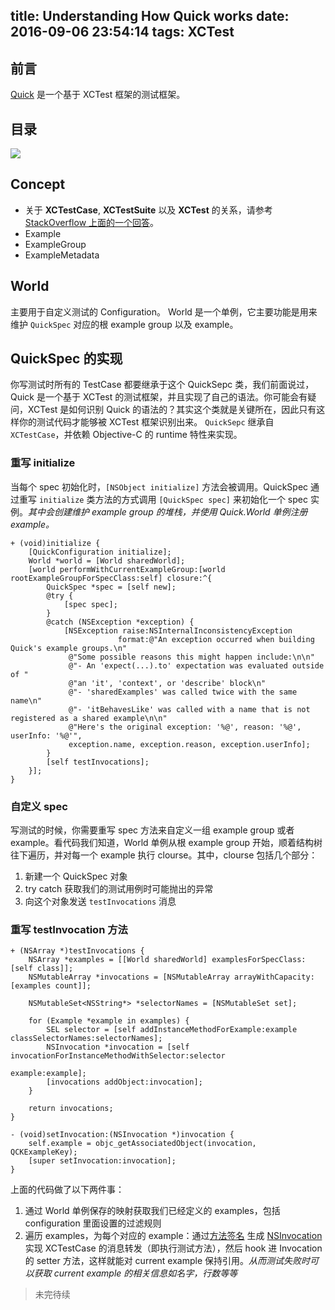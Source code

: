 title: Understanding How Quick works
date: 2016-09-06 23:54:14
tags: XCTest
---

## 前言

[Quick](https://github.com/Quick/Quick) 是一个基于 XCTest 框架的测试框架。

## 目录

![](../img/files.png)

## Concept

- 关于 **XCTestCase**, **XCTestSuite** 以及 **XCTest** 的关系，请参考 [StackOverflow 上面的一个回答](http://stackoverflow.com/a/39288791/4234171)。
- Example
- ExampleGroup
- ExampleMetadata

## World

主要用于自定义测试的 Configuration。
World 是一个单例，它主要功能是用来维护 `QuickSpec` 对应的根 example group 以及 example。

## QuickSpec 的实现

你写测试时所有的 TestCase 都要继承于这个 QuickSepc 类，我们前面说过，Quick 是一个基于 XCTest 的测试框架，并且实现了自己的语法。你可能会有疑问，XCTest 是如何识别 Quick 的语法的？其实这个类就是关键所在，因此只有这样你的测试代码才能够被 XCTest 框架识别出来。 `QuickSepc` 继承自 `XCTestCase`，并依赖 Objective-C 的 runtime 特性来实现。

### 重写 initialize

当每个 spec 初始化时，`[NSObject initialize]` 方法会被调用。QuickSpec 通过重写 `initialize` 类方法的方式调用 `[QuickSpec spec]` 来初始化一个 spec 实例。*其中会创建维护 example group 的堆栈，并使用 Quick.World 单例注册 example。*

````objc
+ (void)initialize {
    [QuickConfiguration initialize];
    World *world = [World sharedWorld];
    [world performWithCurrentExampleGroup:[world rootExampleGroupForSpecClass:self] closure:^{
        QuickSpec *spec = [self new];
        @try {
            [spec spec];
        }
        @catch (NSException *exception) {
            [NSException raise:NSInternalInconsistencyException
                        format:@"An exception occurred when building Quick's example groups.\n"
             @"Some possible reasons this might happen include:\n\n"
             @"- An 'expect(...).to' expectation was evaluated outside of "
             @"an 'it', 'context', or 'describe' block\n"
             @"- 'sharedExamples' was called twice with the same name\n"
             @"- 'itBehavesLike' was called with a name that is not registered as a shared example\n\n"
             @"Here's the original exception: '%@', reason: '%@', userInfo: '%@'",
             exception.name, exception.reason, exception.userInfo];
        }
        [self testInvocations];
    }];
}
````

### 自定义 spec

写测试的时候，你需要重写 spec 方法来自定义一组 example group 或者 example。看代码我们知道，World 单例从根 example group 开始，顺着结构树往下遍历，并对每一个 example 执行 clourse。其中，clourse 包括几个部分：

1. 新建一个 QuickSpec 对象
2. try catch 获取我们的测试用例时可能抛出的异常
3. 向这个对象发送 `testInvocations` 消息

### 重写 testInvocation 方法

````objc
+ (NSArray *)testInvocations {
    NSArray *examples = [[World sharedWorld] examplesForSpecClass:[self class]];
    NSMutableArray *invocations = [NSMutableArray arrayWithCapacity:[examples count]];
    
    NSMutableSet<NSString*> *selectorNames = [NSMutableSet set];
    
    for (Example *example in examples) {
        SEL selector = [self addInstanceMethodForExample:example classSelectorNames:selectorNames];
        NSInvocation *invocation = [self invocationForInstanceMethodWithSelector:selector
                                                                         example:example];
        [invocations addObject:invocation];
    }

    return invocations;
}

- (void)setInvocation:(NSInvocation *)invocation {
    self.example = objc_getAssociatedObject(invocation, QCKExampleKey);
    [super setInvocation:invocation];
}
````

上面的代码做了以下两件事：

1. 通过 World 单例保存的映射获取我们已经定义的 examples，包括 configuration 里面设置的过滤规则
2. 遍历 examples，为每个对应的 example：通过[方法签名](https://developer.apple.com/library/mac/documentation/Cocoa/Reference/Foundation/Classes/NSMethodSignature_Class/) 生成 [NSInvocation](https://developer.apple.com/library/mac/documentation/Cocoa/Reference/Foundation/Classes/NSInvocation_Class/) 实现 XCTestCase 的消息转发（即执行测试方法），然后 hook 进 Invocation 的 setter 方法，这样就能对 current example 保持引用。*从而测试失败时可以获取 current example 的相关信息如名字，行数等等*

> 未完待续